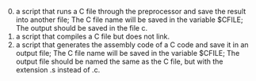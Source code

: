 0. a script that runs a C file through the preprocessor and save the result into another file; The C file name will be saved in the variable $CFILE; The output should be saved in the file c.
1. a script that compiles a C file but does not link.
2. a script that generates the assembly code of a C code and save it in an output file; The C file name will be saved in the variable $CFILE; The output file should be named the same as the C file, but with the extension .s instead of .c.
